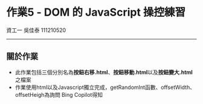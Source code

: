 # 作業5 - DOM 的 JavaScript 操控練習
資工一 吳佳泰 111210520

---
## 關於作業

* 此作業包括三個分別名為**按鈕右移.html**、**按鈕移動.html**以及**按鈕變大.html**之檔案
* 作業使用html以及Javascript獨立完成，getRandomInt函數、offsetWidth、offsetHeigh為詢問 Bing Copilot得知
